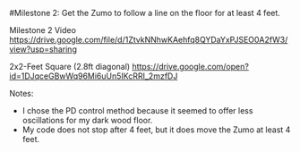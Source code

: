 #Milestone 2: Get the Zumo to follow a line on the floor for at least 4 feet.

Milestone 2 Video https://drive.google.com/file/d/1ZtvkNNhwKAehfq8QYDaYxPJSEO0A2fW3/view?usp=sharing

2x2-Feet Square (2.8ft diagonal)
https://drive.google.com/open?id=1DJqceGBwWq96Mi6uUn5IKcRRI_2mzfDJ

Notes:
- I chose the PD control method because it seemed to offer less oscillations for my dark wood floor.
- My code does not stop after 4 feet, but it does move the Zumo at least 4 feet.
